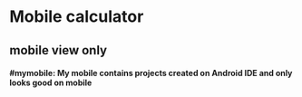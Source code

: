 # Mobile calculator 
## mobile view only

#### #mymobile: My mobile contains projects created on Android IDE and only looks good on mobile
